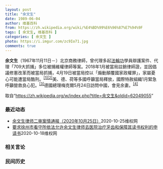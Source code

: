 ```yaml
---
layout: post
title: "余文生"
date: 1989-06-04
author: 维基百科
from: https://zh.wikipedia.org/wiki/%E4%BD%99%E6%96%87%E7%94%9F
tags: [ 余文生, 维基百科 ]
categories: [ 余文生 ]
photo: https://i.imgur.com/zc9Io71.jpg
comments: true
---
```

<div class="mw-parser-output">
<p><b>余文生</b>（1967年11月11日<span class="useeditintro" title="Template:BLP editintro">－</span>）北京商務律師，曾代理多起<a href="/wiki/%E6%B3%95%E8%BC%AA%E5%8A%9F" class="mw-redirect" title="法輪功">法輪功</a>學員辯護案件、代理「709大抓捕」多位被捕維權律師等案。2018年1月被當局註銷律師證，並因倡議修憲改革而被當局抓捕，4月19日被當局控以「煽動顛覆國家政權罪」，家屬憂心可能遭當局酷刑。<sup id="cite_ref-EPO0420_1-0" class="reference"><a href="#cite_note-EPO0420-1">[1]</a></sup><sup id="cite_ref-bbc17_2-0" class="reference"><a href="#cite_note-bbc17-2">[2]</a></sup>美、德、荷等多國呼籲當局釋放，國際特赦組織1月緊急呼籲營救良心犯。<sup id="cite_ref-amnesty_3-0" class="reference"><a href="#cite_note-amnesty-3">[3]</a></sup>德國總理梅克爾5月24日訪問中國，會見余妻。<sup id="cite_ref-4" class="reference"><a href="#cite_note-4">[4]</a></sup>
</p>
</div><noscript><img src="//zh.wikipedia.org/wiki/Special:CentralAutoLogin/start?type=1x1" alt="" title="" width="1" height="1" style="border: none; position: absolute;"></noscript>
<div class="printfooter">取自“<a dir="ltr" href="https://zh.wikipedia.org/w/index.php?title=余文生&amp;oldid=62049055">https://zh.wikipedia.org/w/index.php?title=余文生&amp;oldid=62049055</a>”</div><div id="recent-news"><h3>最近动态</h3><ul><li><a href="https://nodebe4.github.io/waimei/2020-10-25/%E4%BD%99%E6%96%87%E7%94%9F%E5%BE%8B%E5%B8%88%E4%BA%8C%E5%AE%A1%E6%A1%88%E6%83%85%E9%80%9A%E6%8A%A5-2020%E5%B9%B410%E6%9C%8825%E6%97%A5" title="余文生律师二审案情通报（2020年10月25日）—— &nbsp; 2020年6月17日，余文生律师被徐州市中级人民法院，秘密判决，进入二审江苏省高级人民法院，到二审已经超过4个月，至今没有结果，连二审的...">余文生律师二审案情通报（2020年10月25日）</a><time>2020-10-25</time><a class="tag">维权网</a></li>
<li><a href="https://nodebe4.github.io/waimei/2020-10-18/%E8%A6%81%E6%B1%82%E5%BE%90%E5%B7%9E%E5%B8%82%E7%9C%8B%E5%AE%88%E6%89%80%E4%BE%9D%E6%B3%95%E5%85%81%E8%AE%B8%E4%BD%99%E6%96%87%E7%94%9F%E5%BE%8B%E5%B8%88%E5%8E%BB%E5%8C%BB%E9%99%A2%E6%B2%BB%E7%96%97%E7%89%99%E9%BD%BF%E5%92%8C%E4%BF%9D%E9%9A%9C%E5%85%B6%E8%AF%BB%E4%B9%A6%E6%9D%83%E5%88%A9%E7%9A%84%E7%94%B3%E8%AF%B7%E4%B9%A6" title="要求徐州市看守所依法允许余文生律师去医院治疗牙齿和保障其读书权利的申请书—— &nbsp; 徐州市看守所：&nbsp; 申请人：许艳，身份证号：&nbsp;&nbsp; 地址：北京市石景山区八角北路24号楼6单元107室，电话：137...">要求徐州市看守所依法允许余文生律师去医院治疗牙齿和保障其读书权利的申请书</a><time>2020-10-18</time><a class="tag">维权网</a></li>
</ul></div><div id="open-opinion"><h3>相关言论</h3><ul></ul></div><div id="mjls-record"><h3>民间历史</h3><ul></ul></div>